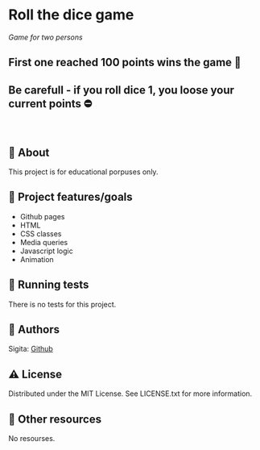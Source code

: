 # Roll the dice game

_Game for two persons_


## First one reached 100 points wins the game 🎲

## Be carefull - if you roll dice 1, you loose your current points ⛔


<br>

## 🌟 About

This project is for educational porpuses only.

## 🎯 Project features/goals

- Github pages
- HTML
- CSS classes
- Media queries
- Javascript logic
- Animation

## 🧪 Running tests

There is no tests for this project.

## 🎅 Authors

Sigita: [Github](https://github.com/SigitaZaromskiene)

## ⚠️ License

Distributed under the MIT License. See LICENSE.txt for more information.

## 🔗 Other resources

No resourses.
